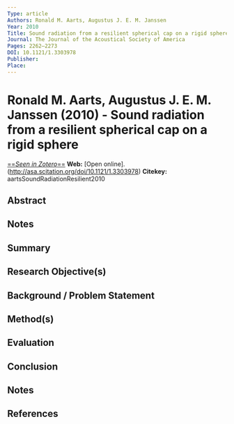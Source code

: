 ```yaml
---
Type: article
Authors: Ronald M. Aarts, Augustus J. E. M. Janssen
Year: 2010
Title: Sound radiation from a resilient spherical cap on a rigid sphere
Journal: The Journal of the Acoustical Society of America
Pages: 2262–2273
DOI: 10.1121/1.3303978
Publisher: 
Place: 
---
```


# Ronald M. Aarts, Augustus J. E. M. Janssen (2010) - Sound radiation from a resilient spherical cap on a rigid sphere
[==*Seen in Zotero*==](zotero://select/items/@aartsSoundRadiationResilient2010)
**Web:** [Open online].(http://asa.scitation.org/doi/10.1121/1.3303978)
**Citekey:** aartsSoundRadiationResilient2010


## Abstract


## Notes


## Summary

  
## Research Objective(s)


## Background / Problem Statement


## Method(s)


## Evaluation


## Conclusion


## Notes


## References

